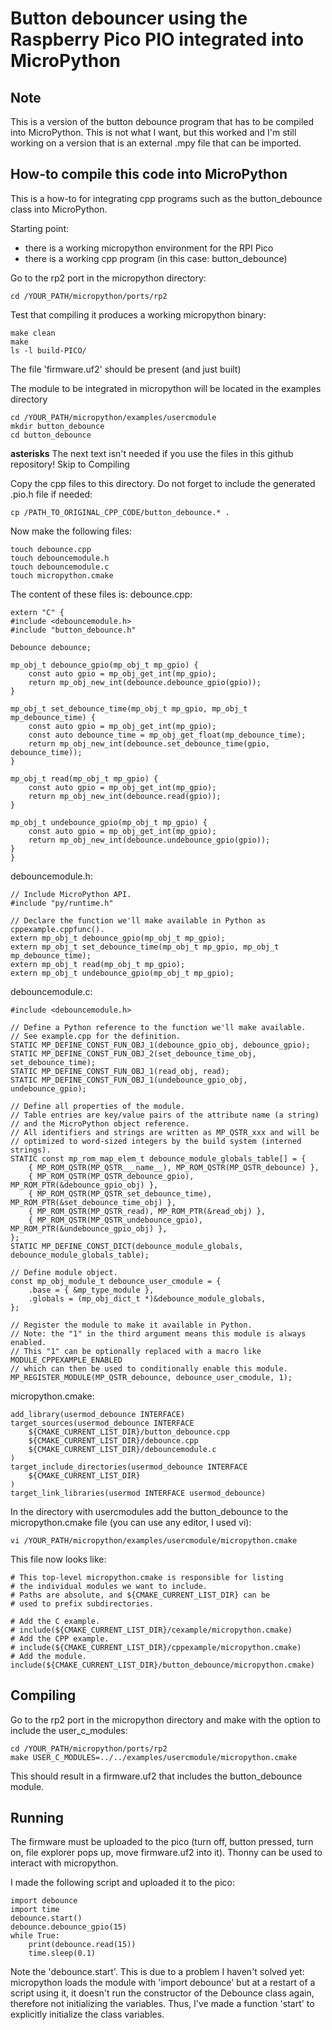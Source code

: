 # Button debouncer using the Raspberry Pico PIO integrated into MicroPython

## Note
This is a version of the button debounce program that has to be compiled into MicroPython. 
This is not what I want, but this worked and I'm still working on a version that is an external .mpy file that can be imported.

## How-to compile this code into MicroPython
This is a how-to for integrating cpp programs such as the button_debounce class into MicroPython.

Starting point:
- there is a working micropython environment for the RPI Pico
- there is a working cpp program (in this case: button_debounce)

Go to the rp2 port in the micropython directory:
```
cd /YOUR_PATH/micropython/ports/rp2
```

Test that compiling it produces a working micropython binary:
```
make clean
make
ls -l build-PICO/
```
The file 'firmware.uf2' should be present (and just built)

The module to be integrated in micropython will be located in the examples directory
```
cd /YOUR_PATH/micropython/examples/usercmodule
mkdir button_debounce
cd button_debounce
```
**asterisks** The next text isn't needed if you use the files in this github repository! Skip to Compiling

Copy the cpp files to this directory. Do not forget to include the generated .pio.h file if needed:
```
cp /PATH_TO_ORIGINAL_CPP_CODE/button_debounce.* .
```

Now make the following files:
```
touch debounce.cpp
touch debouncemodule.h
touch debouncemodule.c
touch micropython.cmake
```
The content of these files is:
debounce.cpp:
```
extern "C" {
#include <debouncemodule.h>
#include "button_debounce.h"

Debounce debounce;

mp_obj_t debounce_gpio(mp_obj_t mp_gpio) {
    const auto gpio = mp_obj_get_int(mp_gpio);
    return mp_obj_new_int(debounce.debounce_gpio(gpio));
}

mp_obj_t set_debounce_time(mp_obj_t mp_gpio, mp_obj_t mp_debounce_time) {
    const auto gpio = mp_obj_get_int(mp_gpio);
    const auto debounce_time = mp_obj_get_float(mp_debounce_time);
    return mp_obj_new_int(debounce.set_debounce_time(gpio, debounce_time));
}

mp_obj_t read(mp_obj_t mp_gpio) {
    const auto gpio = mp_obj_get_int(mp_gpio);
    return mp_obj_new_int(debounce.read(gpio));
}

mp_obj_t undebounce_gpio(mp_obj_t mp_gpio) {
    const auto gpio = mp_obj_get_int(mp_gpio);
    return mp_obj_new_int(debounce.undebounce_gpio(gpio));
}
}
```
debouncemodule.h:
```
// Include MicroPython API.
#include "py/runtime.h"

// Declare the function we'll make available in Python as cppexample.cppfunc().
extern mp_obj_t debounce_gpio(mp_obj_t mp_gpio);
extern mp_obj_t set_debounce_time(mp_obj_t mp_gpio, mp_obj_t mp_debounce_time);
extern mp_obj_t read(mp_obj_t mp_gpio);
extern mp_obj_t undebounce_gpio(mp_obj_t mp_gpio);
```
debouncemodule.c:
```
#include <debouncemodule.h>

// Define a Python reference to the function we'll make available.
// See example.cpp for the definition.
STATIC MP_DEFINE_CONST_FUN_OBJ_1(debounce_gpio_obj, debounce_gpio);
STATIC MP_DEFINE_CONST_FUN_OBJ_2(set_debounce_time_obj, set_debounce_time);
STATIC MP_DEFINE_CONST_FUN_OBJ_1(read_obj, read);
STATIC MP_DEFINE_CONST_FUN_OBJ_1(undebounce_gpio_obj, undebounce_gpio);

// Define all properties of the module.
// Table entries are key/value pairs of the attribute name (a string)
// and the MicroPython object reference.
// All identifiers and strings are written as MP_QSTR_xxx and will be
// optimized to word-sized integers by the build system (interned strings).
STATIC const mp_rom_map_elem_t debounce_module_globals_table[] = {
    { MP_ROM_QSTR(MP_QSTR___name__), MP_ROM_QSTR(MP_QSTR_debounce) },
    { MP_ROM_QSTR(MP_QSTR_debounce_gpio), MP_ROM_PTR(&debounce_gpio_obj) },
    { MP_ROM_QSTR(MP_QSTR_set_debounce_time), MP_ROM_PTR(&set_debounce_time_obj) },
    { MP_ROM_QSTR(MP_QSTR_read), MP_ROM_PTR(&read_obj) },
    { MP_ROM_QSTR(MP_QSTR_undebounce_gpio), MP_ROM_PTR(&undebounce_gpio_obj) },
};
STATIC MP_DEFINE_CONST_DICT(debounce_module_globals, debounce_module_globals_table);

// Define module object.
const mp_obj_module_t debounce_user_cmodule = {
    .base = { &mp_type_module },
    .globals = (mp_obj_dict_t *)&debounce_module_globals,
};

// Register the module to make it available in Python.
// Note: the "1" in the third argument means this module is always enabled.
// This "1" can be optionally replaced with a macro like MODULE_CPPEXAMPLE_ENABLED
// which can then be used to conditionally enable this module.
MP_REGISTER_MODULE(MP_QSTR_debounce, debounce_user_cmodule, 1);
```
micropython.cmake:
```
add_library(usermod_debounce INTERFACE)
target_sources(usermod_debounce INTERFACE
    ${CMAKE_CURRENT_LIST_DIR}/button_debounce.cpp
    ${CMAKE_CURRENT_LIST_DIR}/debounce.cpp
    ${CMAKE_CURRENT_LIST_DIR}/debouncemodule.c
)
target_include_directories(usermod_debounce INTERFACE
    ${CMAKE_CURRENT_LIST_DIR}
)
target_link_libraries(usermod INTERFACE usermod_debounce)
```
In the directory with usercmodules add the button_debounce to the micropython.cmake file (you can use any editor, I used vi):
```
vi /YOUR_PATH/micropython/examples/usercmodule/micropython.cmake
```
This file now looks like:
```
# This top-level micropython.cmake is responsible for listing
# the individual modules we want to include.
# Paths are absolute, and ${CMAKE_CURRENT_LIST_DIR} can be
# used to prefix subdirectories.

# Add the C example.
# include(${CMAKE_CURRENT_LIST_DIR}/cexample/micropython.cmake)
# Add the CPP example.
# include(${CMAKE_CURRENT_LIST_DIR}/cppexample/micropython.cmake)
# Add the module.
include(${CMAKE_CURRENT_LIST_DIR}/button_debounce/micropython.cmake)
```
## Compiling
Go to the rp2 port in the micropython directory and make with the option to include the user_c_modules:
```
cd /YOUR_PATH/micropython/ports/rp2
make USER_C_MODULES=../../examples/usercmodule/micropython.cmake
```

This should result in a firmware.uf2 that includes the button_debounce module. 

## Running
The firmware must be uploaded to the pico (turn off, button pressed, turn on, file explorer pops up, move firmware.uf2 into it).
Thonny can be used to interact with micropython. 

I made the following script and uploaded it to the pico:
```
import debounce
import time
debounce.start()
debounce.debounce_gpio(15)
while True:
    print(debounce.read(15))
    time.sleep(0.1)
```
Note the 'debounce.start'. This is due to a problem I haven't solved yet: micropython loads the module with 'import debounce' but at a restart of a script using it, it doesn't run the constructor of the Debounce class again, therefore not initializing the variables. Thus, I've made a function 'start' to explicitly initialize the class variables.

